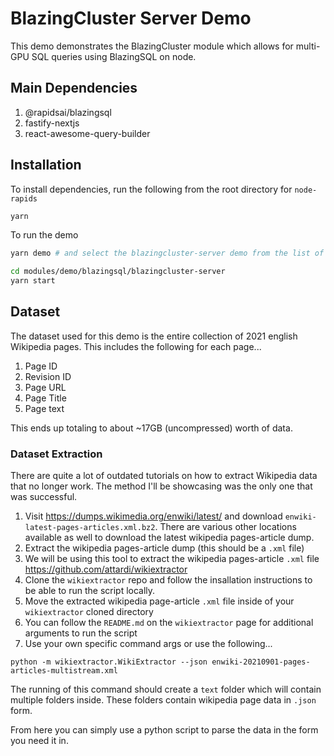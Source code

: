 # BlazingCluster Server Demo

This demo demonstrates the BlazingCluster module which allows for multi-GPU SQL queries using BlazingSQL on node.

## Main Dependencies

1. @rapidsai/blazingsql
2. fastify-nextjs
3. react-awesome-query-builder

## Installation

To install dependencies, run the following from the root directory for `node-rapids`

```bash
yarn
```

To run the demo
```bash
yarn demo # and select the blazingcluster-server demo from the list of demos

cd modules/demo/blazingsql/blazingcluster-server
yarn start
```

## Dataset

The dataset used for this demo is the entire collection of 2021 english Wikipedia pages. This includes the following for each page...

1. Page ID
2. Revision ID
3. Page URL
4. Page Title
5. Page text

This ends up totaling to about ~17GB (uncompressed) worth of data.

### Dataset Extraction

There are quite a lot of outdated tutorials on how to extract Wikipedia data that no longer work. The method I'll be showcasing was the only one that was successful.

1. Visit https://dumps.wikimedia.org/enwiki/latest/ and download `enwiki-latest-pages-articles.xml.bz2`. There are various other locations available as well to download the latest wikipedia pages-article dump.
2. Extract the wikipedia pages-article dump (this should be a `.xml` file)
3. We will be using this tool to extract the wikipedia pages-article `.xml` file https://github.com/attardi/wikiextractor
4. Clone the `wikiextractor` repo and follow the insallation instructions to be able to run the script locally.
5. Move the extracted wikipedia page-article `.xml` file inside of your `wikiextractor` cloned directory
6. You can follow the `README.md` on the `wikiextractor` page for additional arguments to run the script
7. Use your own specific command args or use the following...

`python -m wikiextractor.WikiExtractor --json enwiki-20210901-pages-articles-multistream.xml`

The running of this command should create a `text` folder which will contain multiple folders inside. These folders contain wikipedia page data in `.json` form.

From here you can simply use a python script to parse the data in the form you need it in.
